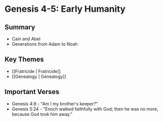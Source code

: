 # Genesis 4-5: Early Humanity

## Summary
- Cain and Abel
- Generations from Adam to Noah

## Key Themes
- [[Fratricide | Fratricide]]
- [[Genealogy | Genealogy]]

## Important Verses
- Genesis 4:9 - "Am I my brother's keeper?"
- Genesis 5:24 - "Enoch walked faithfully with God; then he was no more, because God took him away."
